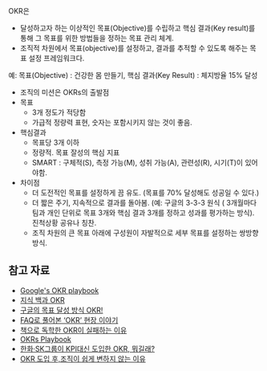 OKR은 
* 달성하고자 하는 이상적인 목표(Objective)를 수립하고 핵심 결과(Key result)를 통해 그 목표를 위한 방법들을 정하는 목표 관리 체계.
* 조직적 차원에서 목표(objective)를 설정하고, 결과를 추적할 수 있도록 해주는 목표 설정 프레임워크다.

예:  목표(Objective) : 건강한 몸 만들기, 핵심 결과(Key Result) : 체지방율 15% 달성

* 조직의 미션은 OKRs의 출발점
* 목표
    * 3개 정도가 적당함
    * 가급적 정량력 표현, 숫자는 포함시키지 않는 것이 좋음.
* 핵심결과
    * 목표당 3개 이하
    * 정량적. 목표 잘성의 핵심 지표
    * SMART : 구체적(S), 측정 가능(M), 성취 가능(A), 관련성(R), 시기(T)이 있어야함.
* 차이점
    * 더 도전적인 목표를 설정하게 끔 유도. (목표를 70% 달성해도 성공일 수 있다.)
    * 더 짧은 주기, 지속적으로 결과를 돌아봄. (예: 구글의 3-3-3 원식 ( 3개월마다 팀과 개인 단위로 목표 3개와 핵심 결과 3개를 정하고 성과를 평가하는 방식). 진척상황 공유나 칭찬.
    * 조직 차원의 큰 목표 아래에 구성원이 자발적으로 세부 목표를 설정하는 쌍방향 방식.

## 참고 자료
* [Google's OKR playbook](https://www.whatmatters.com/resources/google-okr-playbook/)
* [지식 백과 OKR](https://terms.naver.com/entry.nhn?docId=5883485&cid=43667&categoryId=43667)
* [구글의 목표 달성 방식 OKR!](http://blog.naver.com/daishin_blog/221515120444)
* [FAQ로 풀어본 ‘OKR’ 현장 이야기](http://www.ciokorea.com/news/125708)
* [책으로 독학한 OKR이 실패하는 이유](https://ppss.kr/archives/213815)
* [OKRs Playbook](https://blog.naver.com/sungjucho/221867167471)
* [한화·SK그룹이 KPI대신 도입한 OKR, 뭐길래?](https://news.naver.com/main/read.nhn?mode=LSD&mid=sec&oid=050&aid=0000052747&sid1=001)
* [OKR 도입 후,조직이 쉽게 변하지 않는 이유](https://brunch.co.kr/@simmani2013/131)
